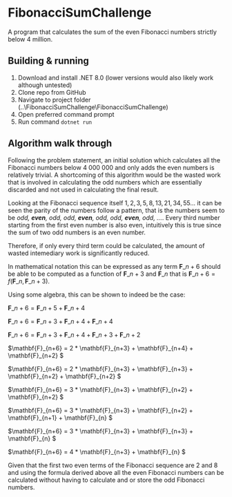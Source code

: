 # FibonacciSumChallenge

A program that calculates the sum of the even Fibonacci numbers strictly below 4 million.   

## Building & running

1. Download and install .NET 8.0 (lower versions would also likely work although untested)
2. Clone repo from GitHub
3. Navigate to project folder (..\FibonacciSumChallenge\FibonacciSumChallenge)
4. Open preferred command prompt
5. Run command ```dotnet run ```

## Algorithm walk through

Following the problem statement, an initial solution which calculates all the Fibonacci numbers below 4 000 000 and only adds the even numbers is relatively trivial. A shortcoming of this algorithm would be the wasted work that is involved in calculating the odd numbers which are essentially discarded and not used in calculating the final result.

Looking at the Fibonacci sequence itself $1, 2, 3, 5, 8, 13, 21, 34, 55 ...$ it can be seen the parity of the numbers follow a pattern, that is the numbers seem to be  _odd, **even**, odd, odd, **even**, odd, odd, **even**, odd, ..._. Every third number starting from the first even number is also even, intuitively this is true since the sum of two odd numbers is an even number. 

Therefore, if only every third term could be calculated, the amount of wasted intemediary work is significantly reduced.

In mathematical notation this can be expressed as any term $\mathbf{F}\_{n+6}$ should be able to be computed as a function of $\mathbf{F}\_{n+3}$ and $\mathbf{F}\_{n}$ that is $\mathbf{F}\_{n+6} = f(\mathbf{F}\_{n},\mathbf{F}\_{n+3})$. 

Using some algebra, this can be shown to indeed be the case:

$\mathbf{F}\_{n+6} = \mathbf{F}\_{n+5} +\mathbf{F}\_{n+4}$

$\mathbf{F}\_{n+6} = \mathbf{F}\_{n+3} + \mathbf{F}\_{n+4} + \mathbf{F}\_{n+4}$

$\mathbf{F}\_{n+6} = \mathbf{F}\_{n+3} + \mathbf{F}\_{n+4} + \mathbf{F}\_{n+3} + \mathbf{F}\_{n+2}$

$\mathbf{F}\_{n+6} = 2 * \mathbf{F}\_{n+3} + \mathbf{F}\_{n+4} + \mathbf{F}\_{n+2} $

$\mathbf{F}\_{n+6} = 2 * \mathbf{F}\_{n+3} + \mathbf{F}\_{n+3} + \mathbf{F}\_{n+2} + \mathbf{F}\_{n+2} $

$\mathbf{F}\_{n+6} = 3 * \mathbf{F}\_{n+3} + \mathbf{F}\_{n+2} + \mathbf{F}\_{n+2} $

$\mathbf{F}\_{n+6} = 3 * \mathbf{F}\_{n+3} + \mathbf{F}\_{n+2} + \mathbf{F}\_{n+1} + \mathbf{F}\_{n} $

$\mathbf{F}\_{n+6} = 3 * \mathbf{F}\_{n+3} + \mathbf{F}\_{n+3} + \mathbf{F}\_{n} $

$\mathbf{F}\_{n+6} = 4 * \mathbf{F}\_{n+3} + \mathbf{F}\_{n} $

Given that the first two even terms of the Fibonacci sequence are 2 and 8 and using the formula derived above all the even Fibonacci numbers can be calculated without having to calculate and or store the odd Fibonacci numbers. 
